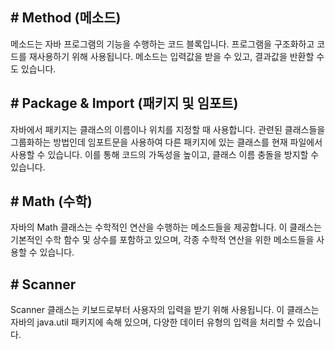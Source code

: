 ## # Method (메소드)

메소드는 자바 프로그램의 기능을 수행하는 코드 블록입니다. 
프로그램을 구조화하고 코드를 재사용하기 위해 사용됩니다. 
메소드는 입력값을 받을 수 있고, 결과값을 반환할 수도 있습니다.

## # Package & Import (패키지 및 임포트)
자바에서 패키지는 클래스의 이름이나 위치를 지정할 때 사용합니다.
관련된 클래스들을 그룹화하는 방법인데 임포트문을 사용하여 다른 패키지에 있는 클래스를 현재 파일에서 사용할 수 있습니다. 
이를 통해 코드의 가독성을 높이고, 클래스 이름 충돌을 방지할 수 있습니다.

## # Math (수학)
자바의 Math 클래스는 수학적인 연산을 수행하는 메소드들을 제공합니다. 
이 클래스는 기본적인 수학 함수 및 상수를 포함하고 있으며, 각종 수학적 연산을 위한 메소드들을 사용할 수 있습니다.

## # Scanner

Scanner 클래스는 키보드로부터 사용자의 입력을 받기 위해 사용됩니다. 
이 클래스는 자바의 java.util 패키지에 속해 있으며, 다양한 데이터 유형의 입력을 처리할 수 있습니다.
